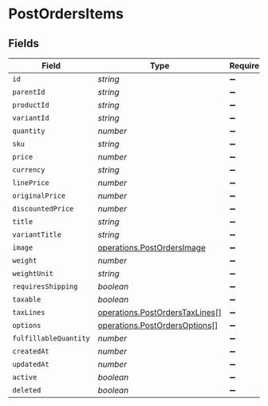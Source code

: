 # PostOrdersItems


## Fields

| Field                                                                            | Type                                                                             | Required                                                                         | Description                                                                      |
| -------------------------------------------------------------------------------- | -------------------------------------------------------------------------------- | -------------------------------------------------------------------------------- | -------------------------------------------------------------------------------- |
| `id`                                                                             | *string*                                                                         | :heavy_minus_sign:                                                               | N/A                                                                              |
| `parentId`                                                                       | *string*                                                                         | :heavy_minus_sign:                                                               | N/A                                                                              |
| `productId`                                                                      | *string*                                                                         | :heavy_minus_sign:                                                               | N/A                                                                              |
| `variantId`                                                                      | *string*                                                                         | :heavy_minus_sign:                                                               | N/A                                                                              |
| `quantity`                                                                       | *number*                                                                         | :heavy_minus_sign:                                                               | N/A                                                                              |
| `sku`                                                                            | *string*                                                                         | :heavy_minus_sign:                                                               | N/A                                                                              |
| `price`                                                                          | *number*                                                                         | :heavy_minus_sign:                                                               | N/A                                                                              |
| `currency`                                                                       | *string*                                                                         | :heavy_minus_sign:                                                               | N/A                                                                              |
| `linePrice`                                                                      | *number*                                                                         | :heavy_minus_sign:                                                               | N/A                                                                              |
| `originalPrice`                                                                  | *number*                                                                         | :heavy_minus_sign:                                                               | N/A                                                                              |
| `discountedPrice`                                                                | *number*                                                                         | :heavy_minus_sign:                                                               | N/A                                                                              |
| `title`                                                                          | *string*                                                                         | :heavy_minus_sign:                                                               | N/A                                                                              |
| `variantTitle`                                                                   | *string*                                                                         | :heavy_minus_sign:                                                               | N/A                                                                              |
| `image`                                                                          | [operations.PostOrdersImage](../../models/operations/postordersimage.md)         | :heavy_minus_sign:                                                               | N/A                                                                              |
| `weight`                                                                         | *number*                                                                         | :heavy_minus_sign:                                                               | N/A                                                                              |
| `weightUnit`                                                                     | *string*                                                                         | :heavy_minus_sign:                                                               | N/A                                                                              |
| `requiresShipping`                                                               | *boolean*                                                                        | :heavy_minus_sign:                                                               | N/A                                                                              |
| `taxable`                                                                        | *boolean*                                                                        | :heavy_minus_sign:                                                               | N/A                                                                              |
| `taxLines`                                                                       | [operations.PostOrdersTaxLines](../../models/operations/postorderstaxlines.md)[] | :heavy_minus_sign:                                                               | N/A                                                                              |
| `options`                                                                        | [operations.PostOrdersOptions](../../models/operations/postordersoptions.md)[]   | :heavy_minus_sign:                                                               | N/A                                                                              |
| `fulfillableQuantity`                                                            | *number*                                                                         | :heavy_minus_sign:                                                               | N/A                                                                              |
| `createdAt`                                                                      | *number*                                                                         | :heavy_minus_sign:                                                               | N/A                                                                              |
| `updatedAt`                                                                      | *number*                                                                         | :heavy_minus_sign:                                                               | N/A                                                                              |
| `active`                                                                         | *boolean*                                                                        | :heavy_minus_sign:                                                               | N/A                                                                              |
| `deleted`                                                                        | *boolean*                                                                        | :heavy_minus_sign:                                                               | N/A                                                                              |